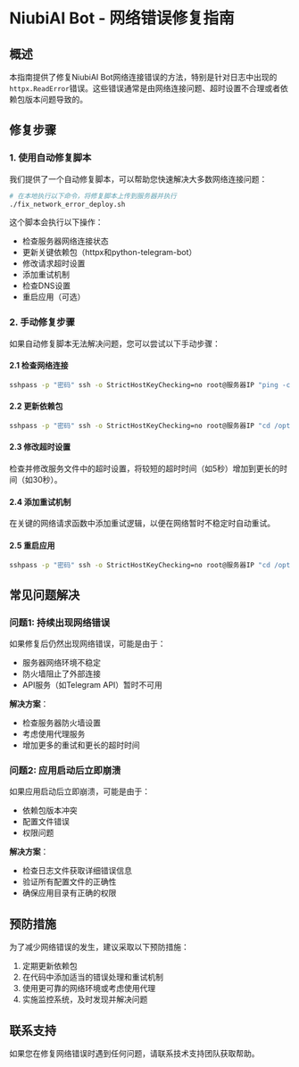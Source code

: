 # NiubiAI Bot - 网络错误修复指南

## 概述

本指南提供了修复NiubiAI Bot网络连接错误的方法，特别是针对日志中出现的`httpx.ReadError`错误。这些错误通常是由网络连接问题、超时设置不合理或者依赖包版本问题导致的。

## 修复步骤

### 1. 使用自动修复脚本

我们提供了一个自动修复脚本，可以帮助您快速解决大多数网络连接问题：

```bash
# 在本地执行以下命令，将修复脚本上传到服务器并执行
./fix_network_error_deploy.sh
```

这个脚本会执行以下操作：

- 检查服务器网络连接状态
- 更新关键依赖包（httpx和python-telegram-bot）
- 修改请求超时设置
- 添加重试机制
- 检查DNS设置
- 重启应用（可选）

### 2. 手动修复步骤

如果自动修复脚本无法解决问题，您可以尝试以下手动步骤：

#### 2.1 检查网络连接

```bash
sshpass -p "密码" ssh -o StrictHostKeyChecking=no root@服务器IP "ping -c 3 api.telegram.org"
```

#### 2.2 更新依赖包

```bash
sshpass -p "密码" ssh -o StrictHostKeyChecking=no root@服务器IP "cd /opt/niubiai && pip3 install --upgrade httpx python-telegram-bot"
```

#### 2.3 修改超时设置

检查并修改服务文件中的超时设置，将较短的超时时间（如5秒）增加到更长的时间（如30秒）。

#### 2.4 添加重试机制

在关键的网络请求函数中添加重试逻辑，以便在网络暂时不稳定时自动重试。

#### 2.5 重启应用

```bash
sshpass -p "密码" ssh -o StrictHostKeyChecking=no root@服务器IP "cd /opt/niubiai && pkill -f 'python3 main.py' && nohup python3 main.py > /dev/null 2>&1 &"
```

## 常见问题解决

### 问题1: 持续出现网络错误

如果修复后仍然出现网络错误，可能是由于：

- 服务器网络环境不稳定
- 防火墙阻止了外部连接
- API服务（如Telegram API）暂时不可用

**解决方案**：
- 检查服务器防火墙设置
- 考虑使用代理服务
- 增加更多的重试和更长的超时时间

### 问题2: 应用启动后立即崩溃

如果应用启动后立即崩溃，可能是由于：

- 依赖包版本冲突
- 配置文件错误
- 权限问题

**解决方案**：
- 检查日志文件获取详细错误信息
- 验证所有配置文件的正确性
- 确保应用目录有正确的权限

## 预防措施

为了减少网络错误的发生，建议采取以下预防措施：

1. 定期更新依赖包
2. 在代码中添加适当的错误处理和重试机制
3. 使用更可靠的网络环境或考虑使用代理
4. 实施监控系统，及时发现并解决问题

## 联系支持

如果您在修复网络错误时遇到任何问题，请联系技术支持团队获取帮助。